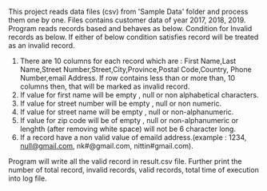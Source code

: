 This project reads data files (csv) from 'Sample Data' folder and process them one by one.
Files contains customer data of year 2017, 2018, 2019.
Program reads records based and behaves as below.
Condition for Invalid records as below. If either of below condition satisfies record will be treated as an invalid record.
1. There are  10 columns for each record which are : First Name,Last Name,Street Number,Street,City,Province,Postal Code,Country,
   Phone Number,email Address. If row contains less than or more than, 10  columns then, that will be  marked as invalid record.
2. If value for first name will be empty , null or non alphabetical characters.
3. If value for street number  will be empty , null or non numeric.
4. If value for street name will be empty , null or non-alphanumeric.
5. If value for zip code will be of empty , null or non-alphanumeric or lenghth (after removing white space) will not be 6 character long.
6. If a record have a non valid value of emaild address.(example : 1234, null@gmail.com, nk#@gmail.com, nittin#gmail.com).

Program will write all the valid record in result.csv file.
Further print the number of total record, invalid records, valid records, total time of execution into log file.

